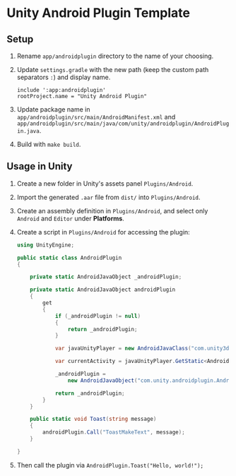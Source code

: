 # Unity Android Plugin Template

## Setup

1. Rename `app/androidplugin` directory to the name of your choosing.
1. Update `settings.gradle` with the new path (keep the custom path separators `:`) and display name.

    ```
    include ':app:androidplugin'
    rootProject.name = "Unity Android Plugin"
    ```

1. Update package name in `app/androidplugin/src/main/AndroidManifest.xml` and `app/androidplugin/src/main/java/com/unity/androidplugin/AndroidPlugin.java`.
1. Build with `make build`.

## Usage in Unity

1. Create a new folder in Unity's assets panel `Plugins/Android`.
1. Import the generated `.aar` file from `dist/` into `Plugins/Android`.
1. Create an assembly definition in `Plugins/Android`, and select only `Android` and `Editor` under **Platforms**.
1. Create a script in `Plugins/Android` for accessing the plugin:

    ```csharp
    using UnityEngine;

    public static class AndroidPlugin
    {

        private static AndroidJavaObject _androidPlugin;

        private static AndroidJavaObject androidPlugin
        {
            get
            {
                if (_androidPlugin != null)
                {
                    return _androidPlugin;
                }

                var javaUnityPlayer = new AndroidJavaClass("com.unity3d.player.UnityPlayer");

                var currentActivity = javaUnityPlayer.GetStatic<AndroidJavaObject>("currentActivity");

                _androidPlugin =
                    new AndroidJavaObject("com.unity.androidplugin.AndroidPlugin", currentActivity);

                return _androidPlugin;
            }
        }

        public static void Toast(string message)
        {
            androidPlugin.Call("ToastMakeText", message);
        }

    }
    ```

1. Then call the plugin via `AndroidPlugin.Toast("Hello, world!");`
